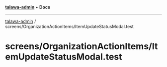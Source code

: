 [**talawa-admin**](../../../README.md) • **Docs**

***

[talawa-admin](../../../modules.md) / screens/OrganizationActionItems/ItemUpdateStatusModal.test

# screens/OrganizationActionItems/ItemUpdateStatusModal.test
